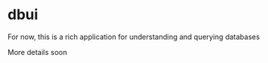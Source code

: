 # dbui

For now, this is a rich application for understanding and querying databases 

More details soon
